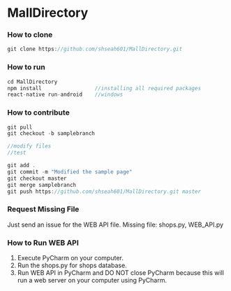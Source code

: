 # MallDirectory

### How to clone
```js
git clone https://github.com/shseah601/MallDirectory.git
```

### How to run
```js
cd MallDirectory
npm install                 //installing all required packages
react-native run-android    //windows
```

### How to contribute
```js
git pull
git checkout -b samplebranch

//modify files
//test

git add .
git commit -m "Modified the sample page"
git checkout master
git merge samplebranch
git push https://github.com/shseah601/MallDirectory.git master
```
### Request Missing File
Just send an issue for the WEB API file.
Missing file: shops.py, WEB_API.py

### How to Run WEB API
1. Execute PyCharm on your computer.
2. Run the shops.py for shops database.
3. Run WEB API in PyCharm and DO NOT close PyCharm because this will run a web server on your computer using PyCharm.
